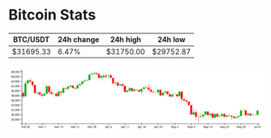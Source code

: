 # Bitcoin Stats

BTC/USDT|24h change|24h high|24h low|
|---|---|---|---|
|$31695.33|6.47%|$31750.00|$29752.87|

<img src="./chart.svg">
